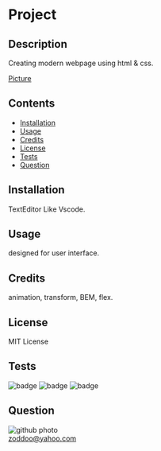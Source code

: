 
# Project

## Description

Creating modern webpage using html & css.

[Picture](https://zoddoo.tinytake.com/tt/NDU4MjUxMV8xNDUyNDcxOQ)

## Contents

* [Installation](#installation)
* [Usage](#usage)
* [Credits](#credits)
* [License](#license)
* [Tests](#tests)
* [Question](#question)
                 
## Installation

TextEditor Like Vscode.
                
## Usage

designed for user interface.

## Credits
 
animation, transform, BEM, flex. 

## License

MIT License 
                
## Tests

![badge](https://img.shields.io/badge/License-MIT-yellowgreen)
![badge](https://img.shields.io/badge/dependencies-upto%20date-ff69b4)
![badge](https://img.shields.io/badge/Version-v1.0.0-blue)

                
## Question

![github photo](https://avatars2.githubusercontent.com/u/58055188?v=4)                  
zoddoo@yahoo.com
              